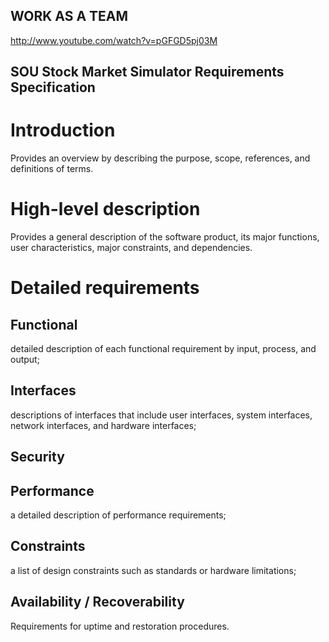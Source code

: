 ## WORK AS A TEAM
http://www.youtube.com/watch?v=pGFGD5pj03M

## SOU Stock Market Simulator Requirements Specification
# Introduction
Provides an overview by describing the purpose, scope, references, and definitions of terms.
# High-level description
Provides a general description of the software product, its major functions, user characteristics, major constraints, and dependencies.
# Detailed requirements 
## Functional
detailed description of each functional requirement by input, process, and output; 
## Interfaces
descriptions of interfaces that include user interfaces, system interfaces, network interfaces, and hardware interfaces; 
## Security
## Performance
a detailed description of performance requirements; 
## Constraints
a list of design constraints such as standards or hardware limitations;
## Availability / Recoverability
Requirements for uptime and restoration procedures.
